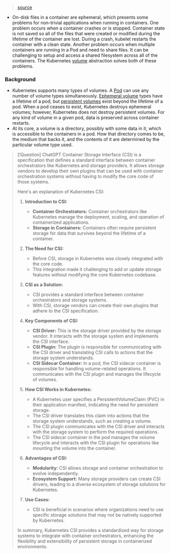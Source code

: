 > [source](https://kubernetes.io/docs/concepts/storage/volumes/)

* On-disk files in a container are ephemeral, which presents some problems for non-trivial applications when running in containers. One problem occurs when a container crashes or is stopped. Container state is not saved so all of the files that were created or modified during the lifetime of the container are lost. During a crash, kubelet restarts the container with a clean state. Another problem occurs when multiple containers are running in a Pod and need to share files. It can be challenging to setup and access a shared filesystem across all of the containers. The Kubernetes [volume](https://kubernetes.io/docs/concepts/storage/volumes/) abstraction solves both of these problems.

### Background
* Kubernetes supports many types of volumes. A [Pod](https://kubernetes.io/docs/concepts/workloads/pods/) can use any number of volume types simultaneously. [Ephemeral volume](https://kubernetes.io/docs/concepts/storage/ephemeral-volumes/) types have a lifetime of a pod, but [persistent volumes](https://kubernetes.io/docs/concepts/storage/persistent-volumes/) exist beyond the lifetime of a pod. When a pod ceases to exist, Kubernetes destroys ephemeral volumes; however, Kubernetes does not destroy persistent volumes. For any kind of volume in a given pod, data is preserved across container restarts.
* At its core, a volume is a directory, possibly with some data in it, which is accessible to the containers in a pod. How that directory comes to be, the medium that backs it, and the contents of it are determined by the particular volume type used.

> [!Question] ChatGPT
> Container Storage Interface (CSI) is a specification that defines a standard interface between container orchestrators like Kubernetes and storage providers. It allows storage vendors to develop their own plugins that can be used with container orchestration systems without having to modify the core code of those systems.
> 
> Here's an explanation of Kubernetes CSI:
> 
> 1. **Introduction to CSI:**
> 	  - **Container Orchestrators:** Container orchestrators like Kubernetes manage the deployment, scaling, and operation of containerized applications.
> 	  - **Storage in Containers:** Containers often require persistent storage for data that survives beyond the lifetime of a container.
> 
> 2. **The Need for CSI:**
> 	  - Before CSI, storage in Kubernetes was closely integrated with the core code.
> 	  - This integration made it challenging to add or update storage features without modifying the core Kubernetes codebase.
> 
> 3. **CSI as a Solution:**
> 	  - CSI provides a standard interface between container orchestrators and storage systems.
> 	  - With CSI, storage vendors can create their own plugins that adhere to the CSI specification.
> 
> 4. **Key Components of CSI:**
> 	  - **CSI Driver:** This is the storage driver provided by the storage vendor. It interacts with the storage system and implements the CSI interface.
> 	  - **CSI Plugin:** The plugin is responsible for communicating with the CSI driver and translating CSI calls to actions that the storage system understands.
> 	  - **CSI Sidecar Container:** In a pod, the CSI sidecar container is responsible for handling volume-related operations. It communicates with the CSI plugin and manages the lifecycle of volumes.
> 
> 5. **How CSI Works in Kubernetes:**
> 	  - A Kubernetes user specifies a PersistentVolumeClaim (PVC) in their application manifest, indicating the need for persistent storage.
> 	  - The CSI driver translates this claim into actions that the storage system understands, such as creating a volume.
> 	  - The CSI plugin communicates with the CSI driver and interacts with the storage system to perform the required operations.
> 	  - The CSI sidecar container in the pod manages the volume lifecycle and interacts with the CSI plugin for operations like mounting the volume into the container.
> 
> 6. **Advantages of CSI:**
> 	  - **Modularity:** CSI allows storage and container orchestration to evolve independently.
> 	  - **Ecosystem Support:** Many storage providers can create CSI drivers, leading to a diverse ecosystem of storage solutions for Kubernetes.
> 
> 7. **Use Cases:**
> 	  - CSI is beneficial in scenarios where organizations need to use specific storage solutions that may not be natively supported by Kubernetes.
> 
> In summary, Kubernetes CSI provides a standardized way for storage systems to integrate with container orchestrators, enhancing the flexibility and extensibility of persistent storage in containerized environments.

